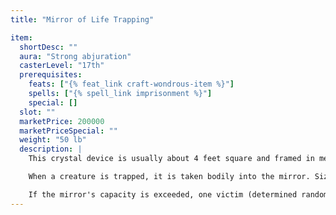 ```yaml
---
title: "Mirror of Life Trapping"

item:
  shortDesc: ""
  aura: "Strong abjuration"
  casterLevel: "17th"
  prerequisites:
    feats: ["{% feat_link craft-wondrous-item %}"]
    spells: ["{% spell_link imprisonment %}"]
    special: []
  slot: ""
  marketPrice: 200000
  marketPriceSpecial: ""
  weight: "50 lb"
  description: |
    This crystal device is usually about 4 feet square and framed in metal or wood. It can be hung or placed on a surface and then activated by giving a command word. The same command word deactivates the mirror. A _mirror of life trapping_ has fifteen nonspatial extradimensional compartments within it. Any creature coming within 30 feet of the device and looking at its own reflection must make a DC 23 Will save or be trapped within the mirror in one of the cells. A creature not aware of the nature of the device always sees its own reflection. The probability of a creature seeing its reflection, and thus needing to make the saving throw, drops to 50% if the creature is aware that the mirror traps life and seeks to avoid looking at it (treat as a gaze attack).

    When a creature is trapped, it is taken bodily into the mirror. Size is not a factor, but constructs and undead are not trapped, nor are inanimate objects and other nonliving matter. A victim's equipment (including clothing and anything being carried) remains behind. If the mirror's owner knows the right command word, he can call the reflection of any creature trapped within to its surface and engage his powerless prisoner in conversation. Another command word frees the trapped creature. Each pair of command words is specific to each prisoner.

    If the mirror's capacity is exceeded, one victim (determined randomly) is set free in order to accommodate the latest one. If the mirror is broken, all victims currently trapped in it are freed.
---
```

